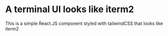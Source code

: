 # A terminal UI looks like iterm2

This is a simple React.JS component styled with tailwindCSS that looks like iterm2
